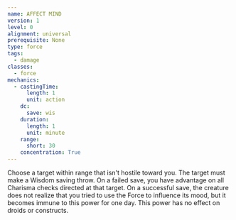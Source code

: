 ```yaml
---
name: AFFECT MIND
version: 1
level: 0
alignment: universal
prerequisite: None
type: force
tags:
  - damage
classes:
  - force
mechanics:
  - castingTime:
      length: 1
      unit: action
    dc:
      save: wis
    duration:
      length: 1
      unit: minute
    range:
      short: 30
    concentration: True
---
```

Choose a target within range that isn't hostile toward
you. The target must make a Wisdom saving throw. On
a failed save, you have advantage on all Charisma
checks directed at that target.
On a successful save, the creature does not realize
that you tried to use the Force to influence its mood,
but it becomes immune to this power for one day. This
power has no effect on droids or constructs.

    